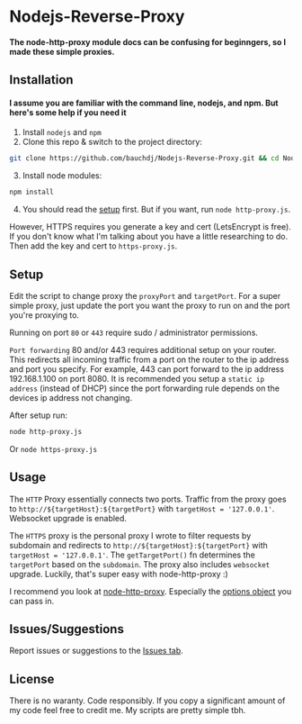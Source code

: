# Nodejs-Reverse-Proxy
#### The node-http-proxy module docs can be confusing for beginngers, so I made these simple proxies.

## Installation
#### I assume you are familiar with the command line, nodejs, and npm. But here's some help if you need it
1. Install `nodejs` and `npm`
1. Clone this repo & switch to the project directory:
```sh
git clone https://github.com/bauchdj/Nodejs-Reverse-Proxy.git && cd Nodejs-Reverse-Proxy
```
3. Install node modules:
```sh
npm install
```
4. You should read the [setup](#setup) first. But if you want, run `node http-proxy.js`.

However, HTTPS requires you generate a key and cert (LetsEncrypt is free). If you don't know what I'm talking about you have a little researching to do. Then add the key and cert to `https-proxy.js`.

## Setup
Edit the script to change proxy the `proxyPort` and `targetPort`. For a super simple proxy, just update the port you want the proxy to run on and the port you're proxying to.

Running on port `80` or `443` require sudo / administrator permissions.

`Port forwarding` 80 and/or 443 requires additional setup on your router. This redirects all incoming traffic from a port on the router to the ip address and port you specify. For example, 443 can port forward to the ip address 192.168.1.100 on port 8080. It is recommended you setup a `static ip address` (instead of DHCP) since the port forwarding rule depends on the devices ip address not changing.

After setup run:
```sh
node http-proxy.js
```
Or `node https-proxy.js`

## Usage
The `HTTP` Proxy essentially connects two ports. Traffic from the proxy goes to `http://${targetHost}:${targetPort}` with `targetHost = '127.0.0.1'`. Websocket upgrade is enabled. 

The `HTTPS` proxy is the personal proxy I wrote to filter requests by subdomain and redirects to `http://${targetHost}:${targetPort}` with `targetHost = '127.0.0.1'`. The `getTargetPort()` fn determines the `targetPort` based on the `subdomain`. The proxy also includes `websocket` upgrade. Luckily, that's super easy with node-http-proxy :)

I recommend you look at [node-http-proxy](https://github.com/http-party/node-http-proxy). Especially the [options object](https://github.com/http-party/node-http-proxy/blob/master/lib/http-proxy.js#L26-L42) you can pass in.

## Issues/Suggestions
Report issues or suggestions to the [Issues tab](https://github.com/bauchdj/Nodejs-Reverse-Proxy/issues).

## License
There is no waranty. Code responsibly. If you copy a significant amount of my code feel free to credit me. My scripts are pretty simple tbh.

